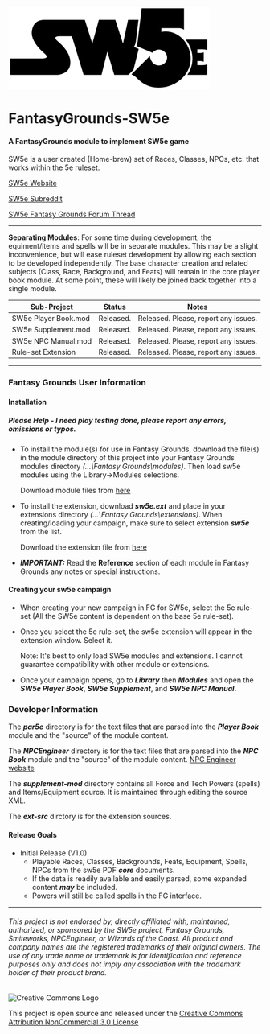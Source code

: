 ![alt text](https://github.com/BeeGrinder/FantasyGrounds-SW5e/blob/master/SW5EBW.png "SW5e")
# FantasyGrounds-SW5e
#### A FantasyGrounds module to implement SW5e game

SW5e is a user created (Home-brew) set of Races, Classes, NPCs, etc. that works within the 5e ruleset.

[SW5e Website](http://star-wars-5e.azurewebsites.net/)

[SW5e Subreddit](https://www.reddit.com/r/sw5e/)

[SW5e Fantasy Grounds Forum Thread](https://www.fantasygrounds.com/forums/showthread.php?47628-SW5e-a-star-wars-home-brew-on-the-5e-rule-set)

---
__Separating Modules__: For some time during development, the equiment/items and spells will be in separate modules.  This may be a slight inconvenience, but will ease ruleset development by allowing each section to be developed independently.  The base character creation and related subjects (Class, Race, Background, and Feats) will remain in the core player book module.  At some point, these will likely be joined back together into a single module.

 |Sub-Project | Status | Notes |
| --- | --- | -- |
|SW5e Player Book.mod | Released. | Released. Please, report any issues. |
|SW5e Supplement.mod | Released. | Released. Please, report any issues. |
|SW5e NPC Manual.mod | Released. | Released. Please, report any issues. |
|Rule-set Extension | Released. | Released. Please, report any issues. |

---

### Fantasy Grounds User Information

#### Installation
##### Please Help - I need play testing done, please report any errors, omissions or typos.

* To install the module(s) for use in Fantasy Grounds, download the file(s) in the module directory of this project into your Fantasy Grounds modules directory *(...\Fantasy Grounds\modules)*.  Then load sw5e modules using the Library->Modules selections.

   Download module files from [here](https://github.com/BeeGrinder/FantasyGrounds-SW5e/tree/master/modules)
 
* To install the extension, download *__sw5e.ext__* and place in your extensions directory *(...\Fantasy Grounds\extensions)*. When creating/loading your campaign, make sure to select extension *__sw5e__* from the list.

   Download the extension file from [here](https://github.com/BeeGrinder/FantasyGrounds-SW5e/tree/master/extensions)

* __*IMPORTANT:*__ Read the __Reference__ section of each module in Fantasy Grounds any notes or special instructions.

#### Creating your sw5e campaign

* When creating your new campaign in FG for SW5e, select the 5e rule-set (All the SW5e content is dependent on the base 5e rule-set).
* Once you select the 5e rule-set, the sw5e extension will appear in the extension window.  Select it.

  Note: It's best to only load SW5e modules and extensions. I cannot guarantee compatibility with other module or extensions.
* Once your campaign opens, go to *__Library__* then *__Modules__* and open the *__SW5e Player Book__*, *__SW5e Supplement__*, and *__SW5e NPC Manual__*.

### Developer Information

The *__par5e__* directory is for the text files that are parsed into the *__Player Book__* module and the "source" of the module content.

The *__NPCEngineer__* directory is for the text files that are parsed into the *__NPC Book__* module and the "source" of the module content. [NPC Engineer website](http://www.masq.net/)

The *__supplement-mod__* directory contains all Force and Tech Powers (spells) and Items/Equipment source.  It is maintained through editing the source XML.

The *__ext-src__* dirctory is for the extension sources.

#### Release Goals
* Initial Release (V1.0)
   * Playable Races, Classes, Backgrounds, Feats, Equipment, Spells, NPCs from the sw5e PDF *__core__* documents.
   * If the data is readily available and easily parsed, some expanded content *__may__* be included.
   * Powers will still be called spells in the FG interface.

---
###### This project is not endorsed by, directly affiliated with, maintained, authorized, or sponsored by the SW5e project, Fantasy Grounds, Smiteworks, NPCEngineer, or Wizards of the Coast. All product and company names are the registered trademarks of their original owners. The use of any trade name or trademark is for identification and reference purposes only and does not imply any association with the trademark holder of their product brand.
![Creative Commons Logo](https://i.creativecommons.org/l/by-nc/3.0/us/88x31.png)

This project is open source and released under the [Creative Commons Attribution NonCommercial 3.0 License](http://creativecommons.org/licenses/by-nc/3.0/us/)
